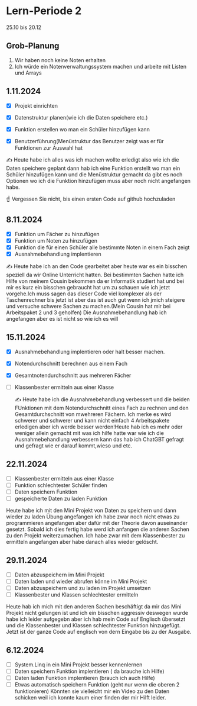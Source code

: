 # Lern-Periode 2

25.10 bis 20.12

## Grob-Planung

1. Wir haben noch keine Noten erhalten
4. Ich würde ein Notenverwaltungssystem machen und arbeite mit Listen und Arrays


## 1.11.2024

- [x] Projekt einrichten
- [x] Datenstruktur planen(wie ich die Daten speichere etc.)
- [x] Funktion erstellen wo man ein Schüler hinzufügen kann
- [x] Benutzerführung(Menüstruktur das Benutzer zeigt was er für Funktionen zur  Auswahl hat
      

✍️ Heute habe ich alles was ich machen wollte erledigt also wie ich die Daten speichere geplant dann hab ich eine Funktion erstellt wo man ein Schüler hinzufügen kann und die Menüstruktur gemacht da gibt es noch Optionen wo ich die Funktion hinzufügen muss aber noch nicht angefangen habe.

☝️ Vergessen Sie nicht, bis einen ersten Code auf github hochzuladen

## 8.11.2024

- [x] Funktion um Fächer zu hinzufügen
- [x] Funktion um Noten zu hinzufügen
- [x] Funktion  die für einen Schüler alle bestimmte Noten in einem Fach zeigt
- [x] Ausnahmebehandlung implentieren                                                  

✍️ Heute habe ich an den Code gearbeitet aber heute war es ein bisschen speziell da wir Online Unterricht hatten. Bei bestimmten Sachen hatte ich Hilfe von meinem Cousin bekommen da er Informatik studiert hat und bei mir es kurz ein bisschen gebraucht hat um zu schauen wie ich jetzt vorgehe.Ich muss sagen das dieser Code viel komplexer als der Taschenrechner bis jetzt ist aber das ist auch gut wenn ich jmich steigere und versuche schwere Sachen zu machen.(Mein Cousin hat mir bei Arbeitspaket 2 und 3 geholfen) Die Ausnahmebehandlung hab ich angefangen aber es ist nicht so wie ich es will

## 15.11.2024

- [x] Ausnahmebehandlung implentieren oder halt besser machen.
- [x] Notendurchschnitt berechnen  aus einem Fach
- [x] Gesamtnotendurchschnitt aus mehreren Fächer
- [ ] Klassenbester ermitteln aus einer Klasse

  ✍️ Heute habe ich die Ausnahmebehandlung verbessert und die beiden FUnktionen mit dem Notendurchschnitt eines Fach zu rechnen und den Gesamtdurchschnitt von mwehreren Fächern. Ich merke es wird schwerer und schwerer und kann nicht einfach 4 Arbeitspakete erledigen aber ich werde besser werden!Heute hab ich es mehr oder weniger allein gemacht mit was ich hilfe hatte war wie ich die Ausnahmebehandlung verbessern kann das hab ich ChatGBT gefragt und gefragt wie er darauf kommt,wieso und etc.

## 22.11.2024

- [ ] Klassenbester ermitteln aus einer Klasse
- [ ] Funktion schlechtester Schüler finden
- [ ] Daten speichern Funktion
- [ ] gespeicherte Daten zu laden Funktion

Heute habe ich mit den Mini Projekt von Daten zu speichern und dann wieder zu laden Übung angefangen ich habe zwar noch nicht etwas zu programmieren angefangen aber dafür mit der Theorie davon auseinander gesetzt. Sobald ich dies fertig habe werd ich anfangen die anderen Sachen zu den Projekt weiterzumachen. Ich habe zwar mit dem Klassenbester zu ermitteln angefangen aber habe danach alles wieder gelöscht.

## 29.11.2024

- [ ] Daten abzuspeichern im Mini Projekt
- [ ] Daten laden und wieder abrufen könne im Mini Projekt
- [ ] Daten  abzuspeichern und zu laden im Projekt umsetzen
- [ ] Klassenbester und Klassen schlechtester ermitteln

Heute hab ich mich mit den anderen Sachen beschäftigt da mir das Mini Projekt nicht gelungen ist und ich ein bisschen aggressiv deswegen wurde habe ich leider aufgegebn aber ich hab mein Code auf Englisch übersetzt und die Klassenbester und Klassen schlechtester Funktion hinzugefügt. Jetzt ist der ganze Code auf englisch von dern Eingabe bis zu der Ausgabe.

## 6.12.2024
- [ ] System.Linq in ein Mini Projekt besser kennenlernen
- [ ] Daten speichern Funktion implentieren ( da brauche ich Hilfe)
- [ ] Daten laden Funktion implentieren (brauch ich auch Hilfe)
- [ ] Etwas automatisch speichern Funktion (geht nur wenn die oberen 2 funktionieren)
Könnten sie vielleicht mir ein Video zu den Daten schicken weil ich konnte kaum einer finden der mir Hilft leider.
